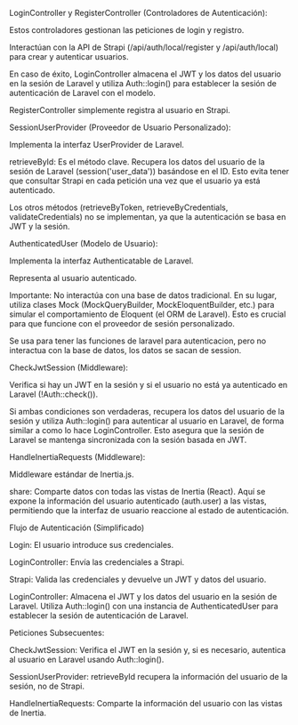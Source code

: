LoginController y RegisterController (Controladores de Autenticación):

Estos controladores gestionan las peticiones de login y registro.

Interactúan con la API de Strapi (/api/auth/local/register y /api/auth/local) para crear y autenticar usuarios.

En caso de éxito, LoginController almacena el JWT y los datos del usuario en la sesión de Laravel y utiliza Auth::login() para establecer la sesión de autenticación de Laravel con el modelo.

RegisterController simplemente registra al usuario en Strapi.

SessionUserProvider (Proveedor de Usuario Personalizado):

Implementa la interfaz UserProvider de Laravel.

retrieveById: Es el método clave. Recupera los datos del usuario de la sesión de Laravel (session('user_data')) basándose en el ID. Esto evita tener que consultar Strapi en cada petición una vez que el usuario ya está autenticado.

Los otros métodos (retrieveByToken, retrieveByCredentials, validateCredentials) no se implementan, ya que la autenticación se basa en JWT y la sesión.

AuthenticatedUser (Modelo de Usuario):

Implementa la interfaz Authenticatable de Laravel.

Representa al usuario autenticado.

Importante: No interactúa con una base de datos tradicional. En su lugar, utiliza clases Mock (MockQueryBuilder, MockEloquentBuilder, etc.) para simular el comportamiento de Eloquent (el ORM de Laravel). Esto es crucial para que funcione con el proveedor de sesión personalizado.

Se usa para tener las funciones de laravel para autenticacion, pero no interactua con la base de datos, los datos se sacan de session.

CheckJwtSession (Middleware):

Verifica si hay un JWT en la sesión y si el usuario no está ya autenticado en Laravel (!Auth::check()).

Si ambas condiciones son verdaderas, recupera los datos del usuario de la sesión y utiliza Auth::login() para autenticar al usuario en Laravel, de forma similar a como lo hace LoginController. Esto asegura que la sesión de Laravel se mantenga sincronizada con la sesión basada en JWT.

HandleInertiaRequests (Middleware):

Middleware estándar de Inertia.js.

share: Comparte datos con todas las vistas de Inertia (React). Aquí se expone la información del usuario autenticado (auth.user) a las vistas, permitiendo que la interfaz de usuario reaccione al estado de autenticación.

Flujo de Autenticación (Simplificado)

Login: El usuario introduce sus credenciales.

LoginController: Envía las credenciales a Strapi.

Strapi: Valida las credenciales y devuelve un JWT y datos del usuario.

LoginController: Almacena el JWT y los datos del usuario en la sesión de Laravel. Utiliza Auth::login() con una instancia de AuthenticatedUser para establecer la sesión de autenticación de Laravel.

Peticiones Subsecuentes:

CheckJwtSession: Verifica el JWT en la sesión y, si es necesario, autentica al usuario en Laravel usando Auth::login().

SessionUserProvider: retrieveById recupera la información del usuario de la sesión, no de Strapi.

HandleInertiaRequests: Comparte la información del usuario con las vistas de Inertia.
